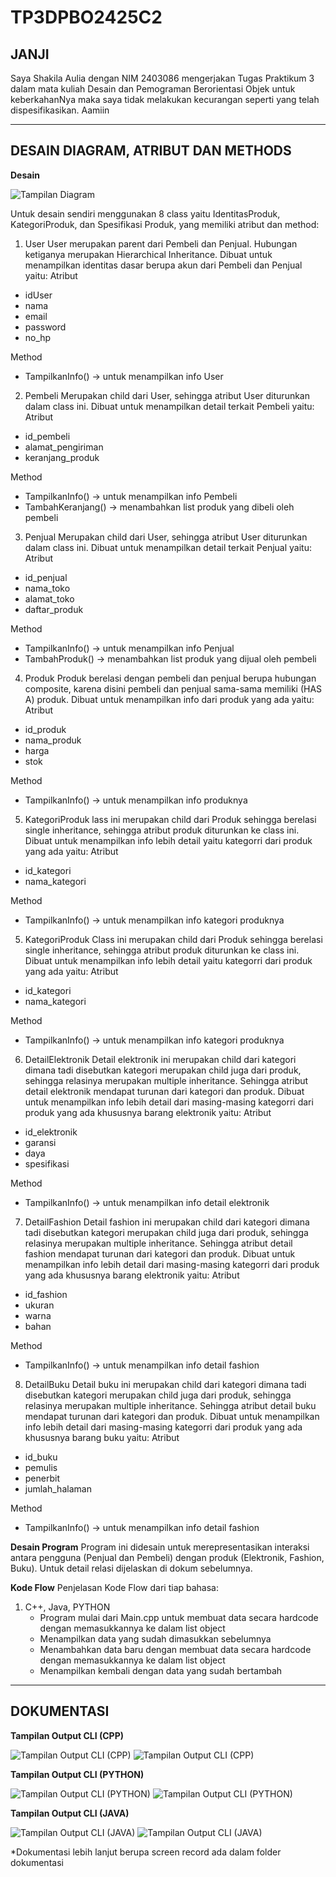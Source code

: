 # TP3DPBO2425C2
## JANJI
Saya Shakila Aulia dengan NIM 2403086 mengerjakan Tugas Praktikum 3 dalam mata kuliah Desain dan Pemograman Berorientasi Objek untuk keberkahanNya maka saya tidak melakukan kecurangan seperti yang telah dispesifikasikan. Aamiin

---
## DESAIN DIAGRAM, ATRIBUT DAN METHODS
**Desain**

![Tampilan Diagram](TP3-UML.png)

Untuk desain sendiri menggunakan 8 class yaitu IdentitasProduk, KategoriProduk, dan Spesifikasi Produk, yang memiliki atribut dan method:
1. User
User merupakan parent dari Pembeli dan Penjual. Hubungan ketiganya merupakan Hierarchical Inheritance. Dibuat untuk menampilkan identitas dasar berupa akun dari Pembeli dan Penjual yaitu:
Atribut
- idUser
- nama
- email
- password
- no_hp

Method
- TampilkanInfo() -> untuk menampilkan info User


2. Pembeli
Merupakan child dari User, sehingga atribut User diturunkan dalam class ini. Dibuat untuk menampilkan detail terkait Pembeli yaitu:
Atribut
- id_pembeli
- alamat_pengiriman
- keranjang_produk

Method 
- TampilkanInfo() -> untuk menampilkan info Pembeli
- TambahKeranjang() -> menambahkan list produk yang dibeli oleh pembeli

3. Penjual
Merupakan child dari User, sehingga atribut User diturunkan dalam class ini. Dibuat untuk menampilkan detail terkait Penjual yaitu:
Atribut
- id_penjual
- nama_toko
- alamat_toko
- daftar_produk

Method
- TampilkanInfo() -> untuk menampilkan info Penjual
- TambahProduk() -> menambahkan list produk yang dijual oleh pembeli

4. Produk
Produk berelasi dengan pembeli dan penjual berupa hubungan composite, karena disini pembeli dan penjual sama-sama memiliki (HAS A) produk. Dibuat untuk menampilkan info dari produk yang ada yaitu:
Atribut
- id_produk
- nama_produk
- harga
- stok

Method
- TampilkanInfo() -> untuk menampilkan info produknya

5. KategoriProduk
lass ini merupakan child dari Produk sehingga berelasi single inheritance, sehingga atribut produk diturunkan ke class ini. Dibuat untuk menampilkan info lebih detail yaitu kategorri dari produk yang ada yaitu:
Atribut
- id_kategori
- nama_kategori
  
Method
- TampilkanInfo() -> untuk menampilkan info kategori produknya

5. KategoriProduk
Class ini merupakan child dari Produk sehingga berelasi single inheritance, sehingga atribut produk diturunkan ke class ini. Dibuat untuk menampilkan info lebih detail yaitu kategorri dari produk yang ada yaitu:
Atribut
- id_kategori
- nama_kategori
  
Method
- TampilkanInfo() -> untuk menampilkan info kategori produknya

6. DetailElektronik
Detail elektronik ini merupakan child dari kategori dimana tadi disebutkan kategori merupakan child juga dari produk, sehingga relasinya merupakan multiple inheritance. Sehingga atribut detail elektronik mendapat turunan dari kategori dan produk. Dibuat untuk menampilkan info lebih detail dari masing-masing kategorri dari produk yang ada khususnya barang elektronik yaitu:
Atribut
- id_elektronik
- garansi
- daya
- spesifikasi
  
Method
- TampilkanInfo() -> untuk menampilkan info detail elektronik

7. DetailFashion
Detail fashion ini merupakan child dari kategori dimana tadi disebutkan kategori merupakan child juga dari produk, sehingga relasinya merupakan multiple inheritance. Sehingga atribut detail fashion mendapat turunan dari kategori dan produk. Dibuat untuk menampilkan info lebih detail dari masing-masing kategorri dari produk yang ada khususnya barang elektronik yaitu:
Atribut
- id_fashion
- ukuran
- warna
- bahan
  
Method
- TampilkanInfo() -> untuk menampilkan info detail fashion

8. DetailBuku
Detail buku ini merupakan child dari kategori dimana tadi disebutkan kategori merupakan child juga dari produk, sehingga relasinya merupakan multiple inheritance. Sehingga atribut detail buku mendapat turunan dari kategori dan produk. Dibuat untuk menampilkan info lebih detail dari masing-masing kategorri dari produk yang ada khususnya barang buku yaitu:
Atribut
- id_buku
- pemulis
- penerbit
- jumlah_halaman
  
Method
- TampilkanInfo() -> untuk menampilkan info detail fashion

**Desain Program**
Program ini didesain untuk merepresentasikan interaksi antara pengguna (Penjual dan Pembeli) dengan produk (Elektronik, Fashion, Buku). Untuk detail relasi dijelaskan di dokum sebelumnya.

**Kode Flow**
Penjelasan Kode Flow dari tiap bahasa:
1. C++, Java, PYTHON
     - Program mulai dari Main.cpp untuk membuat data secara hardcode dengan memasukkannya ke dalam list object
     - Menampilkan data yang sudah dimasukkan sebelumnya
     - Menambahkan data baru dengan membuat data secara hardcode dengan memasukkannya ke dalam list object
     - Menampilkan kembali dengan data yang sudah bertambah

---
## DOKUMENTASI
**Tampilan Output CLI (CPP)**

![Tampilan Output CLI (CPP)](CPP/Dokumentasi/CPPSebelum.png)
![Tampilan Output CLI (CPP)](CPP/Dokumentasi/CPPSesudah.png)

**Tampilan Output CLI (PYTHON)**

![Tampilan Output CLI (PYTHON)](PYTHON/Dokumentasi/PYTHONSebelum.png)
![Tampilan Output CLI (PYTHON)](PYTHON/Dokumentasi/PYTHONSesudah.png)

**Tampilan Output CLI (JAVA)**

![Tampilan Output CLI (JAVA)](JAVA/Dokumentasi/JAVASebelum.png)
![Tampilan Output CLI (JAVA)](JAVA/Dokumentasi/JAVAesudah.png)

*Dokumentasi lebih lanjut berupa screen record ada dalam folder dokumentasi
